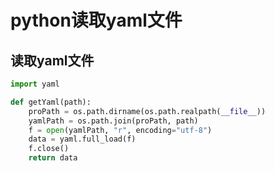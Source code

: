 ﻿# python读取yaml文件


<!--more-->

## 读取yaml文件
```Python
import yaml

def getYaml(path):
    proPath = os.path.dirname(os.path.realpath(__file__))
    yamlPath = os.path.join(proPath, path)
    f = open(yamlPath, "r", encoding="utf-8")
    data = yaml.full_load(f)
    f.close()
    return data
```


